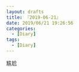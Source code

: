 ```yaml
---
layout: drafts
title: 『2019-06-21』
date: 2019/06/21 19:26:56
categories:
  - [Diary]
tags:
  - [Diary]
---
```


尴尬
